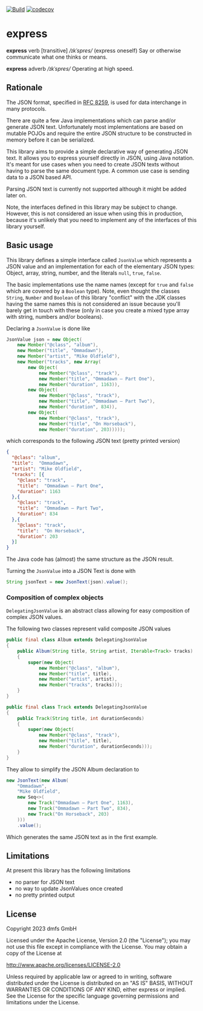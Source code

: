 [![Build](https://github.com/dmfs/express/actions/workflows/main.yml/badge.svg?label=main)](https://github.com/dmfs/express/actions/workflows/main.yml)
[![codecov](https://codecov.io/gh/dmfs/express/branch/main/graph/badge.svg)](https://codecov.io/gh/dmfs/express)

# express

**express** verb [transitive] _/ɪkˈspres/_ (express oneself) Say or otherwise communicate what one thinks or means. 

**express** adverb _/ɪkˈspres/_ Operating at high speed. 

## Rationale

The JSON format, specified in [RFC 8259](https://tools.ietf.org/html/rfc8259), is used for data interchange in many protocols.

There are quite a few Java implementations which can parse and/or generate JSON text. Unfortunately most implementations
are based on mutable POJOs and require the entire JSON structure to be constructed in memory before it can be serialized.

This library aims to provide a simple declarative way of generating JSON text. It allows you to express yourself directly in JSON, using Java notation.
It's meant for use cases when you need to create JSON texts without having to parse the same document type. A common use case is sending data to a JSON based API.

Parsing JSON text is currently not supported although it might be added later on.

Note, the interfaces defined in this library may be subject to change. However, this is not considered an issue when using this in production, because
it's unlikely that you need to implement any of the interfaces of this library yourself. 

## Basic usage

This library defines a simple interface called `JsonValue` which represents a JSON value and an implementation for each of the elementary
JSON types: Object, array, string, number, and the literals `null`, `true`, `false`.

The basic implementations use the name names (except for `true` and `false` which are covered by a `Boolean` type). Note, even thought the classes
`String`, `Number` and `Boolean` of this library "conflict" with the JDK classes having the same names this is not considered an issue because you'll
barely get in touch with these (only in case you create a mixed type array with string, numbers and/or booleans).  

Declaring a `JsonValue` is done like

```java
JsonValue json = new Object(
    new Member("@class", "album"),
    new Member("title", "Ommadawn"),
    new Member("artist", "Mike Oldfield"),
    new Member("tracks", new Array(
        new Object(
            new Member("@class", "track"),
            new Member("title", "Ommadawn – Part One"),
            new Member("duration", 1163)),
        new Object(
            new Member("@class", "track"),
            new Member("title", "Ommadawn – Part Two"),
            new Member("duration", 834)),
        new Object(
            new Member("@class", "track"),
            new Member("title", "On Horseback"),
            new Member("duration", 203)))));
```  

which corresponds to the following JSON text (pretty printed version)

```JSON
{
  "@class": "album",
  "title":  "Ommadawn",
  "artist": "Mike Oldfield",
  "tracks": [{
    "@class": "track",
    "title":  "Ommadawn – Part One",
    "duration": 1163
  },{
    "@class": "track",
    "title":  "Ommadawn – Part Two",
    "duration": 834
  },{
    "@class": "track",
    "title":  "On Horseback",
    "duration": 203
  }]
}
```

The Java code has (almost) the same structure as the JSON result.

Turning the `JsonValue` into a JSON Text is done with

```java
String jsonText = new JsonText(json).value();
```

### Composition of complex objects

`DelegatingJsonValue` is an abstract class allowing for easy composition of complex JSON values.

The following two classes represent valid composite JSON values

```java
public final class Album extends DelegatingJsonValue
{
    public Album(String title, String artist, Iterable<Track> tracks)
    {
        super(new Object(
            new Member("@class", "album"),
            new Member("title", title),
            new Member("artist", artist),
            new Member("tracks", tracks)));
    }
}

public final class Track extends DelegatingJsonValue
{
    public Track(String title, int durationSeconds)
    {
        super(new Object(
            new Member("@class", "track"),
            new Member("title", title),
            new Member("duration", durationSeconds)));
    }
}
```

They allow to simplify the JSON Album declaration to
```java
new JsonText(new Album(
    "Ommadawn",
    "Mike Oldfield",
    new Seq<>(
        new Track("Ommadawn – Part One", 1163),
        new Track("Ommadawn – Part Two", 834),
        new Track("On Horseback", 203)
    )))
    .value();
```

Which generates the same JSON text as in the first example.

## Limitations

At present this library has the following limitations

* no parser for JSON text
* no way to update JsonValues once created
* no pretty printed output


## License

Copyright 2023 dmfs GmbH

Licensed under the Apache License, Version 2.0 (the "License");
you may not use this file except in compliance with the License.
You may obtain a copy of the License at

   http://www.apache.org/licenses/LICENSE-2.0

Unless required by applicable law or agreed to in writing, software
distributed under the License is distributed on an "AS IS" BASIS,
WITHOUT WARRANTIES OR CONDITIONS OF ANY KIND, either express or implied.
See the License for the specific language governing permissions and
limitations under the License.